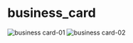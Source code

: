 # business_card

![business card-01](https://github.com/gayatri1113/business_card/assets/116002065/38fcfd0c-9b70-4794-aafb-2e4006b882b1)
![business card-02](https://github.com/gayatri1113/business_card/assets/116002065/327ac07b-150e-47c8-a8c7-c5ea0a9debcb)
